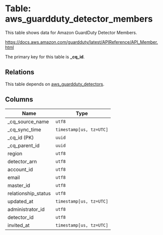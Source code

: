 # Table: aws_guardduty_detector_members

This table shows data for Amazon GuardDuty Detector Members.

https://docs.aws.amazon.com/guardduty/latest/APIReference/API_Member.html

The primary key for this table is **_cq_id**.

## Relations

This table depends on [aws_guardduty_detectors](aws_guardduty_detectors).

## Columns

| Name          | Type          |
| ------------- | ------------- |
|_cq_source_name|`utf8`|
|_cq_sync_time|`timestamp[us, tz=UTC]`|
|_cq_id (PK)|`uuid`|
|_cq_parent_id|`uuid`|
|region|`utf8`|
|detector_arn|`utf8`|
|account_id|`utf8`|
|email|`utf8`|
|master_id|`utf8`|
|relationship_status|`utf8`|
|updated_at|`timestamp[us, tz=UTC]`|
|administrator_id|`utf8`|
|detector_id|`utf8`|
|invited_at|`timestamp[us, tz=UTC]`|